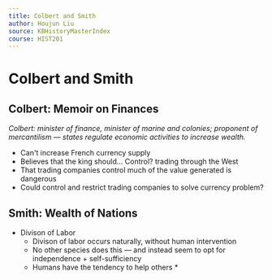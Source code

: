 ```yaml
---
title: Colbert and Smith
author: Houjun Liu
source: KBHistoryMasterIndex
course: HIST201
---
```


# Colbert and Smith
## Colbert: Memoir on Finances
*Colbert: minister of finance, minister of marine and colonies; proponent of mercantilism — states regulate economic activities to increase wealth.*

* Can't increase French currency supply
* Believes that the king should... Control? trading through the West
* That trading companies control much of the value generated is dangerous
* Could control and restrict trading companies to solve currency problem?

## Smith: Wealth of Nations
* Divison of Labor
	* Divison of labor occurs naturally, without human intervention
	* No other species does this — and instead seem to opt for independence + self-sufficiency
	* Humans have the tendency to help others
		* 
